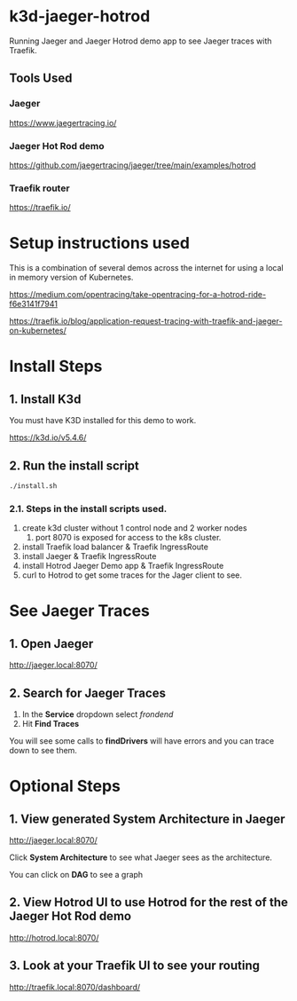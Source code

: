 # k3d-jaeger-hotrod
Running Jaeger and Jaeger Hotrod demo app to see Jaeger traces with Traefik.

## Tools Used 
### Jaeger
https://www.jaegertracing.io/

### Jaeger Hot Rod demo
https://github.com/jaegertracing/jaeger/tree/main/examples/hotrod

### Traefik router
https://traefik.io/

# Setup instructions used 
This is a combination of several demos across the internet for using a local in memory version of Kubernetes.

https://medium.com/opentracing/take-opentracing-for-a-hotrod-ride-f6e3141f7941

https://traefik.io/blog/application-request-tracing-with-traefik-and-jaeger-on-kubernetes/


# Install Steps

## 1. Install K3d

You must have K3D installed for this demo to work.

https://k3d.io/v5.4.6/

## 2. Run the install script

```bash
./install.sh
```

### 2.1. Steps in the install scripts used.
1. create k3d cluster without 1 control node and 2 worker nodes
    1. port 8070 is exposed for access to the k8s cluster.
1. install Traefik load balancer & Traefik IngressRoute
1. install Jaeger & Traefik IngressRoute 
1. install Hotrod Jaeger Demo app & Traefik IngressRoute 
1. curl to Hotrod to get some traces for the Jager client to see.


# See Jaeger Traces

## 1. Open Jaeger
http://jaeger.local:8070/

## 2. Search for Jaeger Traces
1. In the **Service** dropdown select *frondend* 
1. Hit **Find Traces**

You will see some calls to **findDrivers** will have errors and you can trace down to see them.

# Optional Steps

## 1.  View generated System Architecture in Jaeger

http://jaeger.local:8070/ 

Click **System Architecture** to see what Jaeger sees as the architecture. 

You can click on **DAG** to see a graph

## 2. View Hotrod UI to use Hotrod for the rest of the Jaeger Hot Rod demo 

http://hotrod.local:8070/
 
## 3. Look at your Traefik UI to see your routing

http://traefik.local:8070/dashboard/

